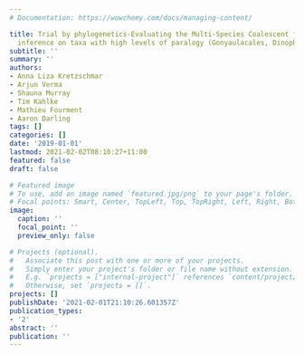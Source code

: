 ```yaml
---
# Documentation: https://wowchemy.com/docs/managing-content/

title: Trial by phylogenetics-Evaluating the Multi-Species Coalescent for phylogenetic
  inference on taxa with high levels of paralogy (Gonyaulacales, Dinophyceae)
subtitle: ''
summary: ''
authors:
- Anna Liza Kretzschmar
- Arjun Verma
- Shauna Murray
- Tim Kahlke
- Mathieu Fourment
- Aaron Darling
tags: []
categories: []
date: '2019-01-01'
lastmod: 2021-02-02T08:10:27+11:00
featured: false
draft: false

# Featured image
# To use, add an image named `featured.jpg/png` to your page's folder.
# Focal points: Smart, Center, TopLeft, Top, TopRight, Left, Right, BottomLeft, Bottom, BottomRight.
image:
  caption: ''
  focal_point: ''
  preview_only: false

# Projects (optional).
#   Associate this post with one or more of your projects.
#   Simply enter your project's folder or file name without extension.
#   E.g. `projects = ["internal-project"]` references `content/project/deep-learning/index.md`.
#   Otherwise, set `projects = []`.
projects: []
publishDate: '2021-02-01T21:10:26.601357Z'
publication_types:
- '2'
abstract: ''
publication: ''
---
```


